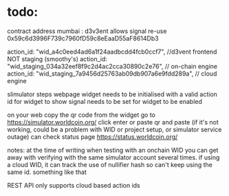 # todo:

contract address mumbai : d3v3ent allows signal re-use
0x59c6d3996F739c7960fD59c8eEaaD55aF8614Db3	

action_id: "wid_a4c0eed4ad6a1f24aadbcdd4fcb0ccf7", //d3vent frontend NOT staging (smoothy's)
action_id: "wid_staging_034a32eef8f9c2d4ac2cca30890c2e76", // on-chain engine
action_id: "wid_staging_7a9456d25763ab09db907a6e9fdd289a", // cloud engine


slimulator steps
webpage widget needs to be initialised with a valid action id for widget to show
signal needs to be set for widget to be enabled


on your web copy the qr code from the widget
go to https://simulator.worldcoin.org/
click enter or paste qr and paste (if it's not working, could be a problem with WID or project setup, or simulator service outage)
can check status page https://status.worldcoin.org/

notes:
at the time of writing
when testing with an onchain WID you can get away with verifying with the same simulator account several times. if using a cloud WID, it can track the use of nullifier hash so can't keep using the same id. something like that

REST API only supports cloud based action ids

